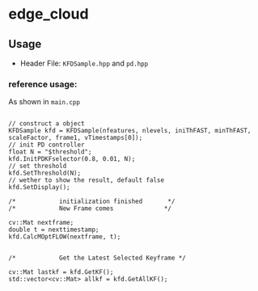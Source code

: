 # edge_cloud

## Usage
- Header File: `KFDSample.hpp` and `pd.hpp`



### reference usage:
As shown in `main.cpp`
    
```c_cpp

// construct a object
KFDSample kfd = KFDSample(nfeatures, nlevels, iniThFAST, minThFAST, scaleFactor, frame1, vTimestamps[0]);
// init PD controller
float N = "$threshold";
kfd.InitPDKFselector(0.8, 0.01, N);
// set threshold
kfd.SetThreshold(N);
// wether to show the result, default false
kfd.SetDisplay();

/*            initialization finished       */
/*            New Frame comes              */

cv::Mat nextframe;
double t = nexttimestamp;
kfd.CalcMOptFLOW(nextframe, t);


/*            Get the Latest Selected Keyframe */

cv::Mat lastkf = kfd.GetKF();
std::vector<cv::Mat> allkf = kfd.GetAllKF();

```




